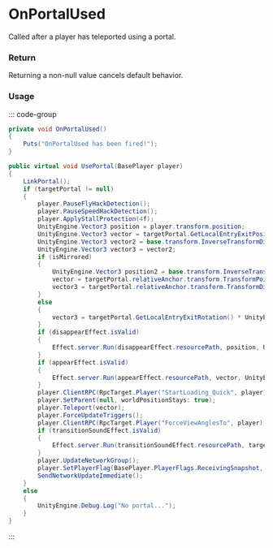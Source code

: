 <Badge type="danger" text="Carbon Compatible"/><Badge type="warning" text="Oxide Compatible"/>
# OnPortalUsed
Called after a player has teleported using a portal.
### Return
Returning a non-null value cancels default behavior.

### Usage
::: code-group
```csharp [Example]
private void OnPortalUsed()
{
	Puts("OnPortalUsed has been fired!");
}
```
```csharp [Source — Assembly-CSharp @ BasePortal]
public virtual void UsePortal(BasePlayer player)
{
	LinkPortal();
	if (targetPortal != null)
	{
		player.PauseFlyHackDetection();
		player.PauseSpeedHackDetection();
		player.ApplyStallProtection(4f);
		UnityEngine.Vector3 position = player.transform.position;
		UnityEngine.Vector3 vector = targetPortal.GetLocalEntryExitPosition();
		UnityEngine.Vector3 vector2 = base.transform.InverseTransformDirection(player.eyes.BodyForward());
		UnityEngine.Vector3 vector3 = vector2;
		if (isMirrored)
		{
			UnityEngine.Vector3 position2 = base.transform.InverseTransformPoint(player.transform.position);
			vector = targetPortal.relativeAnchor.transform.TransformPoint(position2);
			vector3 = targetPortal.relativeAnchor.transform.TransformDirection(vector2);
		}
		else
		{
			vector3 = targetPortal.GetLocalEntryExitRotation() * UnityEngine.Vector3.forward;
		}
		if (disappearEffect.isValid)
		{
			Effect.server.Run(disappearEffect.resourcePath, position, UnityEngine.Vector3.up);
		}
		if (appearEffect.isValid)
		{
			Effect.server.Run(appearEffect.resourcePath, vector, UnityEngine.Vector3.up);
		}
		player.ClientRPC(RpcTarget.Player("StartLoading_Quick", player), arg1: true);
		player.SetParent(null, worldPositionStays: true);
		player.Teleport(vector);
		player.ForceUpdateTriggers();
		player.ClientRPC(RpcTarget.Player("ForceViewAnglesTo", player), vector3);
		if (transitionSoundEffect.isValid)
		{
			Effect.server.Run(transitionSoundEffect.resourcePath, targetPortal.relativeAnchor.transform.position, UnityEngine.Vector3.up);
		}
		player.UpdateNetworkGroup();
		player.SetPlayerFlag(BasePlayer.PlayerFlags.ReceivingSnapshot, b: true);
		SendNetworkUpdateImmediate();
	}
	else
	{
		UnityEngine.Debug.Log("No portal...");
	}
}

```
:::
